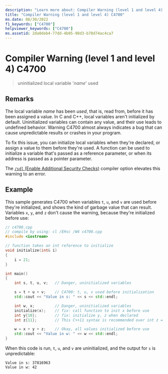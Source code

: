 ```yaml
---
description: "Learn more about: Compiler Warning (level 1 and level 4) C4700"
title: "Compiler Warning (level 1 and level 4) C4700"
ms.date: 08/30/2022
f1_keywords: ["C4700"]
helpviewer_keywords: ["C4700"]
ms.assetid: 2da0deb4-77dd-4b05-98d3-b78d74ac4ca7
---
```

# Compiler Warning (level 1 and level 4) C4700

> uninitialized local variable '*name*' used

## Remarks

The local variable *name* has been *used*, that is, read from, before it has been assigned a value. In C and C++, local variables aren't initialized by default. Uninitialized variables can contain any value, and their use leads to undefined behavior. Warning C4700 almost always indicates a bug that can cause unpredictable results or crashes in your program.

To fix this issue, you can initialize local variables when they're declared, or assign a value to them before they're used. A function can be used to initialize a variable that's passed as a reference parameter, or when its address is passed as a pointer parameter.

The [`/sdl` (Enable Additional Security Checks)](../../build/reference/sdl-enable-additional-security-checks.md) compiler option elevates this warning to an error.

## Example

This sample generates C4700 when variables `t`, `u`, and `v` are used before they're initialized, and shows the kind of garbage value that can result. Variables `x`, `y`, and `z` don't cause the warning, because they're initialized before use:

```cpp
// c4700.cpp
// compile by using: cl /EHsc /W4 c4700.cpp
#include <iostream>

// function takes an int reference to initialize
void initialize(int& i)
{
    i = 21;
}

int main()
{
    int s, t, u, v;   // Danger, uninitialized variables

    s = t + u + v;    // C4700: t, u, v used before initialization
    std::cout << "Value in s: " << s << std::endl;

    int w, x;         // Danger, uninitialized variables
    initialize(x);    // fix: call function to init x before use
    int y{10};        // fix: initialize y, z when declared
    int z{11};        // This C++11 syntax is recommended over int z = 11;

    w = x + y + z;    // Okay, all values initialized before use
    std::cout << "Value in w: " << w << std::endl;
}
```

When this code is run, `t`, `u`, and `v` are uninitialized, and the output for `s` is unpredictable:

```Output
Value in s: 37816963
Value in w: 42
```
